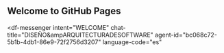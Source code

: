 ## Welcome to GitHub Pages

<script src="https://www.gstatic.com/dialogflow-console/fast/messenger/bootstrap.js?v=1"></script>
<df-messenger
  intent="WELCOME"
  chat-title="DISEÑO&ampARQUITECTURADESOFTWARE"
  agent-id="bc068c72-5b1b-4db1-86e9-72f2756d3207"
  language-code="es"
></df-messenger>
